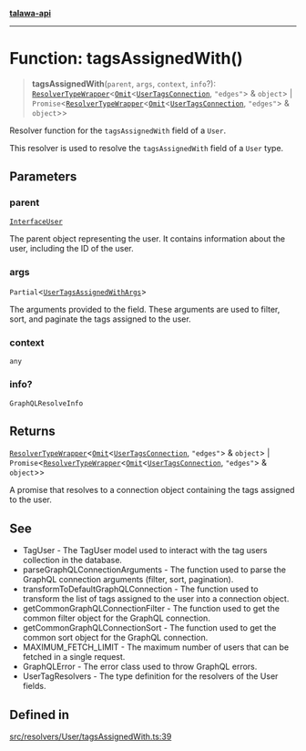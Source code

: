[**talawa-api**](../../../../README.md)

***

# Function: tagsAssignedWith()

> **tagsAssignedWith**(`parent`, `args`, `context`, `info`?): [`ResolverTypeWrapper`](../../../../types/generatedGraphQLTypes/type-aliases/ResolverTypeWrapper.md)\<[`Omit`](../../../../types/generatedGraphQLTypes/type-aliases/Omit.md)\<[`UserTagsConnection`](../../../../types/generatedGraphQLTypes/type-aliases/UserTagsConnection.md), `"edges"`\> & `object`\> \| `Promise`\<[`ResolverTypeWrapper`](../../../../types/generatedGraphQLTypes/type-aliases/ResolverTypeWrapper.md)\<[`Omit`](../../../../types/generatedGraphQLTypes/type-aliases/Omit.md)\<[`UserTagsConnection`](../../../../types/generatedGraphQLTypes/type-aliases/UserTagsConnection.md), `"edges"`\> & `object`\>\>

Resolver function for the `tagsAssignedWith` field of a `User`.

This resolver is used to resolve the `tagsAssignedWith` field of a `User` type.

## Parameters

### parent

[`InterfaceUser`](../../../../models/User/interfaces/InterfaceUser.md)

The parent object representing the user. It contains information about the user, including the ID of the user.

### args

`Partial`\<[`UserTagsAssignedWithArgs`](../../../../types/generatedGraphQLTypes/type-aliases/UserTagsAssignedWithArgs.md)\>

The arguments provided to the field. These arguments are used to filter, sort, and paginate the tags assigned to the user.

### context

`any`

### info?

`GraphQLResolveInfo`

## Returns

[`ResolverTypeWrapper`](../../../../types/generatedGraphQLTypes/type-aliases/ResolverTypeWrapper.md)\<[`Omit`](../../../../types/generatedGraphQLTypes/type-aliases/Omit.md)\<[`UserTagsConnection`](../../../../types/generatedGraphQLTypes/type-aliases/UserTagsConnection.md), `"edges"`\> & `object`\> \| `Promise`\<[`ResolverTypeWrapper`](../../../../types/generatedGraphQLTypes/type-aliases/ResolverTypeWrapper.md)\<[`Omit`](../../../../types/generatedGraphQLTypes/type-aliases/Omit.md)\<[`UserTagsConnection`](../../../../types/generatedGraphQLTypes/type-aliases/UserTagsConnection.md), `"edges"`\> & `object`\>\>

A promise that resolves to a connection object containing the tags assigned to the user.

## See

 - TagUser - The TagUser model used to interact with the tag users collection in the database.
 - parseGraphQLConnectionArguments - The function used to parse the GraphQL connection arguments (filter, sort, pagination).
 - transformToDefaultGraphQLConnection - The function used to transform the list of tags assigned to the user into a connection object.
 - getCommonGraphQLConnectionFilter - The function used to get the common filter object for the GraphQL connection.
 - getCommonGraphQLConnectionSort - The function used to get the common sort object for the GraphQL connection.
 - MAXIMUM_FETCH_LIMIT - The maximum number of users that can be fetched in a single request.
 - GraphQLError - The error class used to throw GraphQL errors.
 - UserTagResolvers - The type definition for the resolvers of the User fields.

## Defined in

[src/resolvers/User/tagsAssignedWith.ts:39](https://github.com/Suyash878/talawa-api/blob/095e6964ce2a06c1c30d1acf81b6162203f1db91/src/resolvers/User/tagsAssignedWith.ts#L39)
